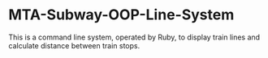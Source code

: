 # MTA-Subway-OOP-Line-System
This is a command line system, operated by Ruby, to display train lines and calculate distance between train stops.
